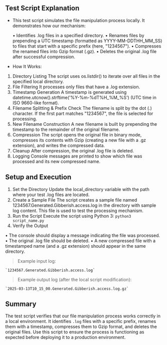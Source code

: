 ## Test Script Explanation

- This test script simulates the file manipulation process locally. It demonstrates how our mechanism:

	• Identifies .log files in a specified directory.
	• Renames files by prepending a UTC timestamp (formatted as YYYY-MM-DDTHH_MM_SS) to files that start with a specific prefix (here, "1234567").
	• Compresses the renamed files into Gzip format (.gz).
	• Deletes the original .log file after successful compression.

- How It Works:

1.	Directory Listing
The script uses os.listdir() to iterate over all files in the specified local directory.
2.	File Filtering
It processes only files that have a .log extension.
3.	Timestamp Generation
A timestamp is generated using datetime.utcnow().strftime('%Y-%m-%dT%H_%M_%S') (UTC time in ISO 9660-like format).
4.	Filename Splitting & Prefix Check
The filename is split by the dot (.) character. If the first part matches "1234567", the file is selected for processing.
5.	New Filename Construction
A new filename is built by prepending the timestamp to the remainder of the original filename.
6.	Compression
The script opens the original file in binary mode, compresses its contents with Gzip (creating a new file with a .gz extension), and writes the compressed data.
7.	Cleanup
After compression, the original .log file is deleted.
8.	Logging
Console messages are printed to show which file was processed and its new compressed name.

## Setup and Execution

1.	Set the Directory
Update the local_directory variable with the path where your test .log files are located.
2.	Create a Sample File
The script creates a sample file named 1234567.Generated.Gibberish.access.log in the directory with sample log content. This file is used to test the processing mechanism.
3.	Run the Script
Execute the script using Python 3:
`
python3 script_name.py
`
4.	Verify the Output

• The console should display a message indicating the file was processed.
• The original .log file should be deleted.
• A new compressed file with a timestamped name (and a .gz extension) should appear in the same directory.

>Example input log:

	`1234567.Generated.Gibberish.access.log`

>Example output log (after the local script modification):

	`2025-03-13T10_15_00.Generated.Gibberish.access.log.gz`

## Summary

The test script verifies that our file manipulation process works correctly in a local environment.
It identifies `.log` files with a specific prefix, renames them with a timestamp, compresses them to Gzip format, and deletes the original files.
Use this script to ensure the process is functioning as expected before deploying it to a production environment.